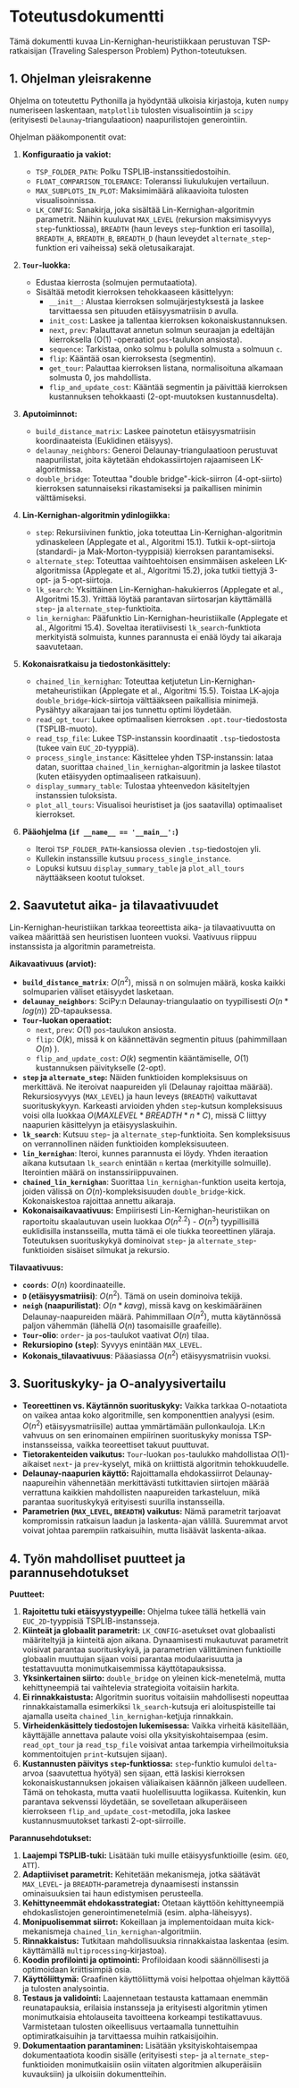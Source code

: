 # Toteutusdokumentti

Tämä dokumentti kuvaa Lin-Kernighan-heuristiikkaan perustuvan TSP-ratkaisijan (Traveling Salesperson Problem) Python-toteutuksen.

## 1. Ohjelman yleisrakenne

Ohjelma on toteutettu Pythonilla ja hyödyntää ulkoisia kirjastoja, kuten `numpy` numeriseen laskentaan, `matplotlib` tulosten visualisointiin ja `scipy` (erityisesti `Delaunay`-triangulaatioon) naapurilistojen generointiin.

Ohjelman pääkomponentit ovat:

1.  **Konfiguraatio ja vakiot:**
    *   `TSP_FOLDER_PATH`: Polku TSPLIB-instanssitiedostoihin.
    *   `FLOAT_COMPARISON_TOLERANCE`: Toleranssi liukulukujen vertailuun.
    *   `MAX_SUBPLOTS_IN_PLOT`: Maksimimäärä alikaavioita tulosten visualisoinnissa.
    *   `LK_CONFIG`: Sanakirja, joka sisältää Lin-Kernighan-algoritmin parametrit. Näihin kuuluvat `MAX_LEVEL` (rekursion maksimisyvyys `step`-funktiossa), `BREADTH` (haun leveys `step`-funktion eri tasoilla), `BREADTH_A`, `BREADTH_B`, `BREADTH_D` (haun leveydet `alternate_step`-funktion eri vaiheissa) sekä oletusaikarajat.

2.  **`Tour`-luokka:**
    *   Edustaa kierrosta (solmujen permutaatiota).
    *   Sisältää metodit kierroksen tehokkaaseen käsittelyyn:
        *   `__init__`: Alustaa kierroksen solmujärjestyksestä ja laskee tarvittaessa sen pituuden etäisyysmatriisin `D` avulla.
        *   `init_cost`: Laskee ja tallentaa kierroksen kokonaiskustannuksen.
        *   `next`, `prev`: Palauttavat annetun solmun seuraajan ja edeltäjän kierroksella (O(1) -operaatiot `pos`-taulukon ansiosta).
        *   `sequence`: Tarkistaa, onko solmu `b` polulla solmusta `a` solmuun `c`.
        *   `flip`: Kääntää osan kierroksesta (segmentin).
        *   `get_tour`: Palauttaa kierroksen listana, normalisoituna alkamaan solmusta 0, jos mahdollista.
        *   `flip_and_update_cost`: Kääntää segmentin ja päivittää kierroksen kustannuksen tehokkaasti (2-opt-muutoksen kustannusdelta).

3.  **Aputoiminnot:**
    *   `build_distance_matrix`: Laskee painotetun etäisyysmatriisin koordinaateista (Euklidinen etäisyys).
    *   `delaunay_neighbors`: Generoi Delaunay-triangulaatioon perustuvat naapurilistat, joita käytetään ehdokassiirtojen rajaamiseen LK-algoritmissa.
    *   `double_bridge`: Toteuttaa "double bridge"-kick-siirron (4-opt-siirto) kierroksen satunnaiseksi rikastamiseksi ja paikallisen minimin välttämiseksi.

4.  **Lin-Kernighan-algoritmin ydinlogiikka:**
    *   `step`: Rekursiivinen funktio, joka toteuttaa Lin-Kernighan-algoritmin ydinaskeleen (Applegate et al., Algoritmi 15.1). Tutkii k-opt-siirtoja (standardi- ja Mak-Morton-tyyppisiä) kierroksen parantamiseksi.
    *   `alternate_step`: Toteuttaa vaihtoehtoisen ensimmäisen askeleen LK-algoritmissa (Applegate et al., Algoritmi 15.2), joka tutkii tiettyjä 3-opt- ja 5-opt-siirtoja.
    *   `lk_search`: Yksittäinen Lin-Kernighan-hakukierros (Applegate et al., Algoritmi 15.3). Yrittää löytää parantavan siirtosarjan käyttämällä `step`- ja `alternate_step`-funktioita.
    *   `lin_kernighan`: Pääfunktio Lin-Kernighan-heuristiikalle (Applegate et al., Algoritmi 15.4). Soveltaa iteratiivisesti `lk_search`-funktiota merkityistä solmuista, kunnes parannusta ei enää löydy tai aikaraja saavutetaan.

5.  **Kokonaisratkaisu ja tiedostonkäsittely:**
    *   `chained_lin_kernighan`: Toteuttaa ketjutetun Lin-Kernighan-metaheuristiikan (Applegate et al., Algoritmi 15.5). Toistaa LK-ajoja `double_bridge`-kick-siirtoja välttääkseen paikallisia minimejä. Pysähtyy aikarajaan tai jos tunnettu optimi löydetään.
    *   `read_opt_tour`: Lukee optimaalisen kierroksen `.opt.tour`-tiedostosta (TSPLIB-muoto).
    *   `read_tsp_file`: Lukee TSP-instanssin koordinaatit `.tsp`-tiedostosta (tukee vain `EUC_2D`-tyyppiä).
    *   `process_single_instance`: Käsittelee yhden TSP-instanssin: lataa datan, suorittaa `chained_lin_kernighan`-algoritmin ja laskee tilastot (kuten etäisyyden optimaaliseen ratkaisuun).
    *   `display_summary_table`: Tulostaa yhteenvedon käsiteltyjen instanssien tuloksista.
    *   `plot_all_tours`: Visualisoi heuristiset ja (jos saatavilla) optimaaliset kierrokset.

6.  **Pääohjelma (`if __name__ == '__main__':`)**
    *   Iteroi `TSP_FOLDER_PATH`-kansiossa olevien `.tsp`-tiedostojen yli.
    *   Kullekin instanssille kutsuu `process_single_instance`.
    *   Lopuksi kutsuu `display_summary_table` ja `plot_all_tours` näyttääkseen kootut tulokset.

## 2. Saavutetut aika- ja tilavaativuudet

Lin-Kernighan-heuristiikan tarkkaa teoreettista aika- ja tilavaativuutta on vaikea määrittää sen heuristisen luonteen vuoksi. Vaativuus riippuu instanssista ja algoritmin parametreista.

**Aikavaativuus (arviot):**

*   **`build_distance_matrix`**: $O(n^2)$, missä n on solmujen määrä, koska kaikki solmuparien väliset etäisyydet lasketaan.
*   **`delaunay_neighbors`**: SciPy:n Delaunay-triangulaatio on tyypillisesti $O(n * log(n))$ 2D-tapauksessa.
*   **`Tour`-luokan operaatiot:**
    *   `next`, `prev`: $O(1)$ `pos`-taulukon ansiosta.
    *   `flip`: $O(k)$, missä k on käännettävän segmentin pituus (pahimmillaan $O(n)$ ).
    *   `flip_and_update_cost`: $O(k)$ segmentin kääntämiselle, $O(1)$ kustannuksen päivitykselle (2-opt).
*   **`step` ja `alternate_step`:** Näiden funktioiden kompleksisuus on merkittävä. Ne iteroivat naapureiden yli (Delaunay rajoittaa määrää). Rekursiosyvyys (`MAX_LEVEL`) ja haun leveys (`BREADTH`) vaikuttavat suorituskykyyn. Karkeasti arvioiden yhden `step`-kutsun kompleksisuus voisi olla luokkaa $O(MAXLEVEL * BREADTH * n * C)$, missä C liittyy naapurien käsittelyyn ja etäisyyslaskuihin.
*   **`lk_search`**: Kutsuu `step`- ja `alternate_step`-funktioita. Sen kompleksisuus on verrannollinen näiden funktioiden kompleksisuuteen.
*   **`lin_kernighan`**: Iteroi, kunnes parannusta ei löydy. Yhden iteraation aikana kutsutaan `lk_search` enintään `n` kertaa (merkityille solmuille). Iterointien määrä on instanssiriippuvainen.
*   **`chained_lin_kernighan`**: Suorittaa `lin_kernighan`-funktion useita kertoja, joiden välissä on $O(n)$-kompleksisuuden `double_bridge`-kick. Kokonaiskestoa rajoittaa annettu aikaraja.
*   **Kokonaisaikavaativuus:** Empiirisesti Lin-Kernighan-heuristiikan on raportoitu skaalautuvan usein luokkaa $O(n^{2.2})$ - $O(n^3)$ tyypillisillä euklidisilla instansseilla, mutta tämä ei ole tiukka teoreettinen yläraja. Toteutuksen suorituskykyä dominoivat `step`- ja `alternate_step`-funktioiden sisäiset silmukat ja rekursio.

**Tilavaativuus:**

*   **`coords`**: $O(n)$ koordinaateille.
*   **`D` (etäisyysmatriisi)**: $O(n^2)$. Tämä on usein dominoiva tekijä.
*   **`neigh` (naapurilistat)**: $O(n * kavg)$, missä kavg on keskimääräinen Delaunay-naapureiden määrä. Pahimmillaan $O(n^2)$, mutta käytännössä paljon vähemmän (lähellä $O(n)$ tasomaisille graafeille).
*   **`Tour`-olio**: `order`- ja `pos`-taulukot vaativat $O(n)$ tilaa.
*   **Rekursiopino (`step`)**: Syvyys enintään `MAX_LEVEL`.
*   **Kokonais_tilavaativuus**: Pääasiassa $O(n^2)$ etäisyysmatriisin vuoksi.

## 3. Suorituskyky- ja O-analyysivertailu

*   **Teoreettinen vs. Käytännön suorituskyky:** Vaikka tarkkaa O-notaatiota on vaikea antaa koko algoritmille, sen komponenttien analyysi (esim. $O(n^2)$ etäisyysmatriisille) auttaa ymmärtämään pullonkauloja. LK:n vahvuus on sen erinomainen empiirinen suorituskyky monissa TSP-instansseissa, vaikka teoreettiset takuut puuttuvat.
*   **Tietorakenteiden vaikutus:** `Tour`-luokan `pos`-taulukko mahdollistaa $O(1)$-aikaiset `next`- ja `prev`-kyselyt, mikä on kriittistä algoritmin tehokkuudelle.
*   **Delaunay-naapurien käyttö:** Rajoittamalla ehdokassiirrot Delaunay-naapureihin vähennetään merkittävästi tutkittavien siirtojen määrää verrattuna kaikkien mahdollisten naapureiden tarkasteluun, mikä parantaa suorituskykyä erityisesti suurilla instansseilla.
*   **Parametrien (`MAX_LEVEL`, `BREADTH`) vaikutus:** Nämä parametrit tarjoavat kompromissin ratkaisun laadun ja laskenta-ajan välillä. Suuremmat arvot voivat johtaa parempiin ratkaisuihin, mutta lisäävät laskenta-aikaa.

## 4. Työn mahdolliset puutteet ja parannusehdotukset

**Puutteet:**

1.  **Rajoitettu tuki etäisyystyypeille:** Ohjelma tukee tällä hetkellä vain `EUC_2D`-tyyppisiä TSPLIB-instansseja.
2.  **Kiinteät ja globaalit parametrit:** `LK_CONFIG`-asetukset ovat globaalisti määriteltyjä ja kiinteitä ajon aikana. Dynaamisesti mukautuvat parametrit voisivat parantaa suorituskykyä, ja parametrien välittäminen funktioille globaalin muuttujan sijaan voisi parantaa modulaarisuutta ja testattavuutta monimutkaisemmissa käyttötapauksissa.
3.  **Yksinkertainen siirto:** `double_bridge` on yleinen kick-menetelmä, mutta kehittyneempiä tai vaihtelevia strategioita voitaisiin harkita.
4.  **Ei rinnakkaistusta:** Algoritmin suoritus voitaisiin mahdollisesti nopeuttaa rinnakkaistamalla esimerkiksi `lk_search`-kutsuja eri aloituspisteille tai ajamalla useita `chained_lin_kernighan`-ketjuja rinnakkain.
5.  **Virheidenkäsittely tiedostojen lukemisessa:** Vaikka virheitä käsitellään, käyttäjälle annettava palaute voisi olla yksityiskohtaisempaa (esim. `read_opt_tour` ja `read_tsp_file` voisivat antaa tarkempia virheilmoituksia kommentoitujen `print`-kutsujen sijaan).
6.  **Kustannusten päivitys `step`-funktiossa:** `step`-funktio kumuloi `delta`-arvoa (saavutettua hyötyä) sen sijaan, että laskisi kierroksen kokonaiskustannuksen jokaisen väliaikaisen käännön jälkeen uudelleen. Tämä on tehokasta, mutta vaatii huolellisuutta logiikassa. Kuitenkin, kun parantava sekvenssi löydetään, se sovelletaan alkuperäiseen kierrokseen `flip_and_update_cost`-metodilla, joka laskee kustannusmuutokset tarkasti 2-opt-siirroille.

**Parannusehdotukset:**

1.  **Laajempi TSPLIB-tuki:** Lisätään tuki muille etäisyysfunktioille (esim. `GEO`, `ATT`).
2.  **Adaptiiviset parametrit:** Kehitetään mekanismeja, jotka säätävät `MAX_LEVEL`- ja `BREADTH`-parametreja dynaamisesti instanssin ominaisuuksien tai haun edistymisen perusteella.
3.  **Kehittyneemmät ehdokasstrategiat:** Otetaan käyttöön kehittyneempiä ehdokaslistojen generointimenetelmiä (esim. alpha-läheisyys).
4.  **Monipuolisemmat siirrot:** Kokeillaan ja implementoidaan muita kick-mekanismeja `chained_lin_kernighan`-algoritmiin.
5.  **Rinnakkaistus:** Tutkitaan mahdollisuuksia rinnakkaistaa laskentaa (esim. käyttämällä `multiprocessing`-kirjastoa).
6.  **Koodin profilointi ja optimointi:** Profiloidaan koodi säännöllisesti ja optimoidaan kriittisimpiä osia.
7.  **Käyttöliittymä:** Graafinen käyttöliittymä voisi helpottaa ohjelman käyttöä ja tulosten analysointia.
8.  **Testaus ja validointi:** Laajennetaan testausta kattamaan enemmän reunatapauksia, erilaisia instansseja ja erityisesti algoritmin ytimen monimutkaisia ehtolauseita tavoitteena korkeampi testikattavuus. Varmistetaan tulosten oikeellisuus vertaamalla tunnettuihin optimiratkaisuihin ja tarvittaessa muihin ratkaisijoihin.
9.  **Dokumentaation parantaminen:** Lisätään yksityiskohtaisempaa dokumentaatiota koodin sisälle (erityisesti `step`- ja `alternate_step`-funktioiden monimutkaisiin osiin viitaten algoritmien alkuperäisiin kuvauksiin) ja ulkoisiin dokumentteihin.
